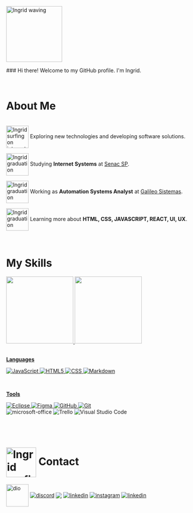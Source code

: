 <html>
<head></head>
<body>


<img src="https://user-images.githubusercontent.com/88951197/233518135-e1e2d16a-530d-40ba-8033-f5028582e4e9.PNG" min-width="100px" max-width="200px" width="150px" align="center" alt="Ingrid waving">

<br>

<div>
<p align="justify">
###  Hi there! Welcome to my GitHub profile. I'm Ingrid.
</p>
<br>

# About Me

<br>
 <img src="https://user-images.githubusercontent.com/88951197/233518430-77f6cc66-46e8-495a-ba1c-2d5175866fe5.PNG"  min-width="50px" max-width="100px" width="60px" align="center" alt="Ingrid surfing on internet"> Exploring new technologies and developing software solutions.

<img src="https://user-images.githubusercontent.com/88951197/233518614-9c9ee9e2-7b34-4c40-8c2e-0ee4aaa9f5d8.PNG" min-width="50px" max-width="100px" width="60px" align="center" alt="Ingrid graduation"> Studying **Internet Systems** at <a href="https://www.sp.senac.br/">Senac SP</a>.

<img src="https://user-images.githubusercontent.com/88951197/233518783-95fd48eb-af4e-4f6b-bcb5-ffbbdf1e61bf.PNG" min-width="50px" max-width="100px" width="60px" align="center" alt="Ingrid graduation"> Working as **Automation Systems Analyst** at <a href="https://www.galileosistemas.com.br/">Galileo Sistemas</a>.

<img src="https://user-images.githubusercontent.com/88951197/233518809-71ab0150-e9c2-412e-9902-43c75e9852a4.PNG" min-width="50px" max-width="100px" width="60px" align="center" alt="Ingrid graduation"> Learning more about **HTML, CSS, JAVASCRIPT, REACT, UI, UX**.

<br>

# My Skills


</div>

<div>
  <a href="https://github.com/LillyButterfly">
  <img height="180em" src="https://github-readme-stats.vercel.app/api?username=LillyButterfly&show_icons=true&theme=radical&include_all_commits=true&count_private=true"/>

  <img height="180em" src="https://github-readme-stats.vercel.app/api/top-langs/?username=LillyButterfly&layout=compact&langs_count=6&theme=radical"/>
</div>
<br>

**Languages**

  ![JavaScript](https://img.shields.io/badge/-JavaScript-05122A?style=flat&logo=javascript)
  ![HTML5](https://img.shields.io/badge/-HTML5-05122A?style=flat&logo=HTML5)
  ![CSS](https://img.shields.io/badge/-CSS-05122A?style=flat&logo=CSS3&logoColor=1572B6)
  	![Markdown](https://img.shields.io/badge/Markdown-05122A?style=flat&logo=markdown)
  <!-- ![React](https://img.shields.io/badge/-React-05122A?style=flat&logo=react)
  ![MySQL](https://img.shields.io/badge/-MySQL-05122A?style=flat&logo=mysql) -->
  
 <br/>
 
**Tools**

  ![Eclipse](https://img.shields.io/badge/-Eclipse-05122A?style=flat&logo=eclipse-ide&logoColor=2C2255)
  ![Figma](https://img.shields.io/badge/-Figma-05122A?style=flat&logo=figma&logoColor=007ACC)
  ![GitHub](https://img.shields.io/badge/GitHub-05122A?style=flat&logo=github&logoColor=007ACC)
  [![Git](https://img.shields.io/badge/Git-05122A?style=flat&logo=git&logoColor=red)](https://git-scm.com/doc)
  <br>
  ![microsoft-office](https://img.shields.io/badge/-microsoft_office-05122A?style=flat&logo=microsoft-office&labelColor=05122A)
  ![Trello](https://img.shields.io/badge/-Trello-05122A?style=flat&logo=trello&logoColor=007ACC)
  ![Visual Studio Code](https://img.shields.io/badge/-Visual%20Studio%20Code-05122A?style=flat&logo=visual-studio-code&logoColor=007ACC)
  
  

<br/>
<br/>


# <img src="https://user-images.githubusercontent.com/88951197/233518819-aba79175-eb13-4ad0-bad8-c44c5a549c0f.png" min-width="30px" max-width="100px" width="80px" align="center" alt="Ingrid surfing on internet">  Contact

<div> 
   <a href="https://www.dio.me/users/ingridcruzsantos55" target="_blank"> <img align="center" src="https://github.com/LillyButterfly/lillyButterfly/assets/88951197/dbe2bc4f-9176-4a1a-a667-4186be5cfee2" alt="dio" min-width="60px" max-width="100px" width="60px" align="center"/></a>
  <a href="https://discord.com/channels/@butterfly#82216" target="_blank"> <img align="center" src="https://img.shields.io/badge/Discord-05122A?style=flat&logo=discord" alt="discord"/></a> 
  <a href="https://www.facebook.com/ingridcruzsantos/" alt="Facebook" target="_blank">
  <img align="center" src="https://img.shields.io/badge/-ingridsantos-05122A?style=flat&logo=facebook" target="_blank"/></a>
  <a href="mailto:ingridcruzsantos55@gmail.com" target="_blank"> <img align="center" src="https://img.shields.io/badge/Gmail-05122A?style=flat&logo=gmail&logoColor=red" alt="linkedin"/></a> 
  <a href="https://www.instagram.com/ingrid5santos/" target="_blank"> <img align="center" src="https://img.shields.io/badge/-ingrid5santos-05122A?style=flat&logo=instagram" alt="instagram"/></a>
  <a href="https://www.linkedin.com/in/ingrid5s/" target="_blank"> <img align="center" src="https://img.shields.io/badge/-ingrid5s-05122A?style=flat&logo=linkedin" alt="linkedin"/></a>
</div>



<body>
</html>



